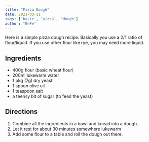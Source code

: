 ```yaml
---
title: "Pizza Dough"
date: 2021-03-11
tags: ['basic', 'pizza', 'dough']
author: "BeFe"
---
```


Here is a simple pizza dough recipe. Basically you use a 2/1 ratio of
flour/liquid. If you use other flour like rye, you may need more liquid.

## Ingredients

- 400g flour (basic wheat flour)
- 200ml lukewarm water
- 1 pkg (7g) dry yeast
- 1 spoon olive oil
- 1 teaspoon salt
- a teensy bit of sugar (to feed the yeast)

## Directions

1. Combine all the ingredients in a bowl and knead into a dough.
2. Let it rest for about 30 minutes somewhere lukewarm
3. Add some flour to a table and roll the dough out there.
